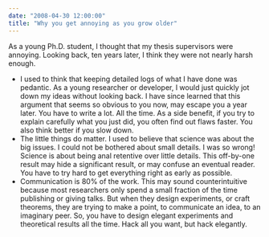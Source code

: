 ```yaml
---
date: "2008-04-30 12:00:00"
title: "Why you get annoying as you grow older"
---
```




As a young Ph.D. student, I thought that my thesis supervisors were annoying. Looking back, ten years later, I think they were not nearly harsh enough.

- I used to think that keeping detailed logs of what I have done was pedantic. As a young researcher or developer, I would just quickly jot down my ideas without looking back. I have since learned that this argument that seems so obvious to you now, may escape you a year later. You have to write a lot. All the time. As a side benefit, if you try to explain carefully what you just did, you often find out flaws faster. You also think better if you slow down.
- The little things do matter. I used to believe that science was about the big issues. I could not be bothered about small details. I was so wrong! Science is about being anal retentive over little details. This off-by-one result may hide a significant result, or may confuse an eventual reader. You have to try hard to get everything right as early as possible. 
- Communication is 80% of the work. This may sound counterintuitive because most researchers only spend a small fraction of the time publishing or giving talks. But when they design experiments, or craft theorems, they are trying to make a point, to communicate an idea, to an imaginary peer. So, you have to design elegant experiments and theoretical results all the time. Hack all you want, but hack elegantly.


